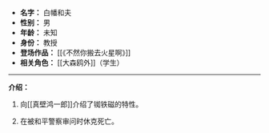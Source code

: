 
- **名字：** 白幡和夫
- **性别：** 男
- **年龄：** 未知
- **身份：** 教授
- **登场作品：** [[《不然你搬去火星啊》]]
- **相关角色：** [[大森鸥外]]（学生）

---

**介绍：** 

1. 向[[真壁鸿一郎]]介绍了铷铁磁的特性。

2. 在被和平警察审问时休克死亡。
